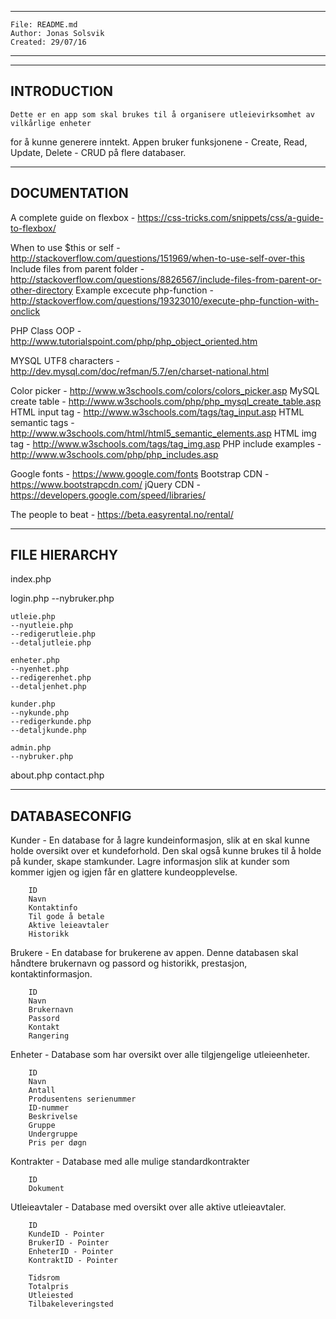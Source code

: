 --------------------------------	
	File: README.md
	Author: Jonas Solsvik
	Created: 29/07/16 
-------------------------------

--------------
INTRODUCTION
--------------
	
	Dette er en app som skal brukes til å organisere utleievirksomhet av vilkårlige enheter
for å kunne generere inntekt. Appen bruker funksjonene - Create, Read, Update, Delete - CRUD på flere databaser.


---------------
DOCUMENTATION
---------------

A complete guide on flexbox - https://css-tricks.com/snippets/css/a-guide-to-flexbox/

When to use $this or self - http://stackoverflow.com/questions/151969/when-to-use-self-over-this
Include files from parent folder - http://stackoverflow.com/questions/8826567/include-files-from-parent-or-other-directory
Example excecute php-function - http://stackoverflow.com/questions/19323010/execute-php-function-with-onclick

PHP Class OOP       - http://www.tutorialspoint.com/php/php_object_oriented.htm

MYSQL UTF8 characters - http://dev.mysql.com/doc/refman/5.7/en/charset-national.html

Color picker         - http://www.w3schools.com/colors/colors_picker.asp
MySQL create table   - http://www.w3schools.com/php/php_mysql_create_table.asp
HTML input tag       - http://www.w3schools.com/tags/tag_input.asp
HTML semantic tags   - http://www.w3schools.com/html/html5_semantic_elements.asp
HTML img tag         - http://www.w3schools.com/tags/tag_img.asp
PHP include examples - http://www.w3schools.com/php/php_includes.asp

Google fonts   - https://www.google.com/fonts
Bootstrap CDN  - https://www.bootstrapcdn.com/
jQuery CDN     - https://developers.google.com/speed/libraries/

The people to beat - https://beta.easyrental.no/rental/


------------------
FILE HIERARCHY
------------------

index.php

login.php
--nybruker.php

	utleie.php
	--nyutleie.php
	--redigerutleie.php
	--detaljutleie.php

	enheter.php
	--nyenhet.php
	--redigerenhet.php
	--detaljenhet.php

	kunder.php
	--nykunde.php
	--redigerkunde.php
	--detaljkunde.php

	admin.php
	--nybruker.php

about.php
contact.php

-------------------
DATABASECONFIG
-------------------

Kunder - En database for å lagre kundeinformasjon, slik at en skal kunne holde oversikt over et 
          kundeforhold. Den skal også kunne brukes til å holde på kunder, skape stamkunder.
           Lagre informasjon slik at kunder som kommer igjen og igjen får en glattere kundeopplevelse.

        ID
        Navn
        Kontaktinfo
        Til gode å betale
        Aktive leieavtaler
        Historikk
           
Brukere - En database for brukerene av appen. Denne databasen skal håndtere brukernavn og passord
            og historikk, prestasjon, kontaktinformasjon.

        ID
        Navn 
        Brukernavn
        Passord
        Kontakt
        Rangering

Enheter - Database som har oversikt over alle tilgjengelige utleieenheter.
		  
	  	ID
	    Navn
	    Antall
	    Produsentens serienummer
	    ID-nummer
	    Beskrivelse
	    Gruppe
	    Undergruppe
	    Pris per døgn

Kontrakter - Database med alle mulige standardkontrakter
		
		ID
		Dokument


Utleieavtaler - Database med oversikt over alle aktive utleieavtaler.
		
		ID
		KundeID - Pointer
		BrukerID - Pointer
		EnheterID - Pointer
		KontraktID - Pointer

		Tidsrom
		Totalpris
		Utleiested
		Tilbakeleveringsted
		

